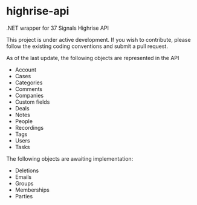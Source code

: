 highrise-api
============

.NET wrapper for 37 Signals Highrise API

This project is under active development. If you wish to contribute, please follow the existing coding conventions and submit a pull request.

As of the last update, the following objects are represented in the API

- Account
- Cases
- Categories
- Comments
- Companies
- Custom fields
- Deals
- Notes
- People
- Recordings
- Tags
- Users
- Tasks

The following objects are awaiting implementation:

- Deletions
- Emails
- Groups
- Memberships
- Parties
